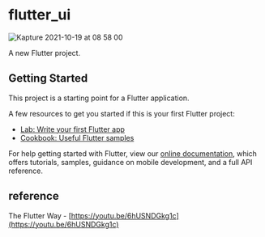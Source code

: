 # flutter_ui

![Kapture 2021-10-19 at 08 58 00](https://user-images.githubusercontent.com/28912774/137822203-9d0b17e0-2e9d-4d1b-aa96-31c1fbd1af3a.gif)

A new Flutter project.

## Getting Started

This project is a starting point for a Flutter application.

A few resources to get you started if this is your first Flutter project:

- [Lab: Write your first Flutter app](https://flutter.dev/docs/get-started/codelab)
- [Cookbook: Useful Flutter samples](https://flutter.dev/docs/cookbook)

For help getting started with Flutter, view our
[online documentation](https://flutter.dev/docs), which offers tutorials,
samples, guidance on mobile development, and a full API reference.

## reference

The Flutter Way - [https://youtu.be/6hUSNDGkg1c](https://youtu.be/6hUSNDGkg1c)
